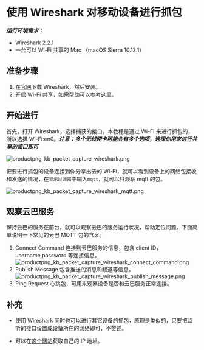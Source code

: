 # 使用 Wireshark 对移动设备进行抓包
***运行环境需求：***

* Wireshark 2.2.1
* 一台可以 Wi-Fi 共享的 Mac （macOS Sierra 10.12.1）

## 准备步骤
1. 在[官网](https://www.wireshark.org/)下载 Wireshark，然后安装。
2. 开启 Wi-Fi 共享，如需帮助可以参考[这里](http://jingyan.baidu.com/article/17bd8e52e344cf85ab2bb8f0.html)。

## 开始进行
首先，打开 Wireshark，选择捕获的接口，本教程是通过 Wi-Fi 来进行抓包的，所以选择 Wi-Fi:en0。***注意：多个无线网卡可能会有多个选项，选择你用来进行共享的接口即可***

![productpng_kb_packet_capture_wireshark.png](https://raw.githubusercontent.com/yunba/docs/master/image/productpng_kb_packet_capture_wireshark.png)

把要进行抓包的设备连接到你分享出去的 Wi-Fi，就可以看到设备上的网络包接收和发送的情况，在`显示过滤器`中输入`mqtt`，就可以只观察 mqtt 的包。

![productpng_kb_packet_capture_wireshark_mqtt.png](https://raw.githubusercontent.com/yunba/docs/master/image/productpng_kb_packet_capture_wireshark_mqtt.png)

## 观察云巴服务
保持云巴的服务在前台，就可以观察云巴的服务运行状况，帮助定位问题。下面简单说明一下常见的云巴 MQTT 包的含义。

1. Connect Command 连接到云巴服务的信息，包含 client ID，username,password 等连接信息。
![productpng_kb_packet_capture_wireshark_connect_command.png](https://raw.githubusercontent.com/yunba/docs/master/image/productpng_kb_packet_capture_wireshark_connect_command.png)
2. Publish Message 包含推送的消息和频道等信息。
![productpng_kb_packet_capture_wireshark_publish_message.png](https://raw.githubusercontent.com/yunba/docs/master/image/productpng_kb_packet_capture_wireshark_publish_message.png)
3. Ping Request 心跳包，可用来观察设备是否和云巴服务正常连接。

## 补充
* 使用 Wireshark 同时也可以进行其它设备的抓包，原理是类似的，只要把监听的接口设置成设备所在的网络即可，不赘述。

* 可以在[这个网站](http://whatismyipaddress.com/)获取自己的 IP 地址。